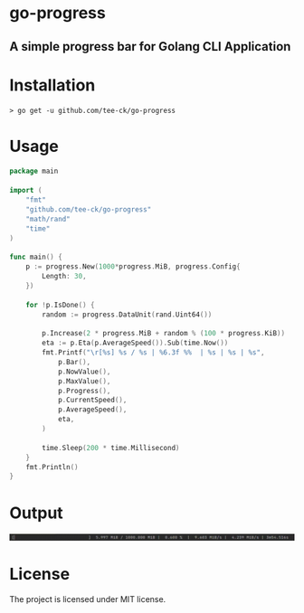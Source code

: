 # go-progress

## A simple progress bar for Golang CLI Application

# Installation

```shell
> go get -u github.com/tee-ck/go-progress
```

# Usage

```go
package main

import (
	"fmt"
	"github.com/tee-ck/go-progress"
	"math/rand"
	"time"
)

func main() {
	p := progress.New(1000*progress.MiB, progress.Config{
		Length: 30,
	})

	for !p.IsDone() {
		random := progress.DataUnit(rand.Uint64())

		p.Increase(2 * progress.MiB + random % (100 * progress.KiB))
		eta := p.Eta(p.AverageSpeed()).Sub(time.Now())
		fmt.Printf("\r[%s] %s / %s | %6.3f %%  | %s | %s | %s",
			p.Bar(),
			p.NowValue(),
			p.MaxValue(),
			p.Progress(),
			p.CurrentSpeed(),
			p.AverageSpeed(),
			eta,
		)

		time.Sleep(200 * time.Millisecond)
	}
	fmt.Println()
}
```

# Output
![](https://raw.githubusercontent.com/tee-ck/go-progress/master/assets/sample-output.gif)

# License

The project is licensed under MIT license.